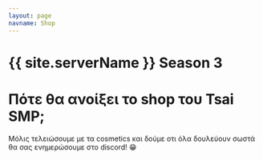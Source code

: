 ```yaml
---
layout: page
navname: Shop
---
```


# {{ site.serverName }} Season 3

# Πότε θα ανοίξει το shop του Tsai SMP;

Μόλις τελειώσουμε με τα cosmetics και δούμε οτι όλα δουλεύουν σωστά θα
σας ενημερώσουμε στο discord! 😁